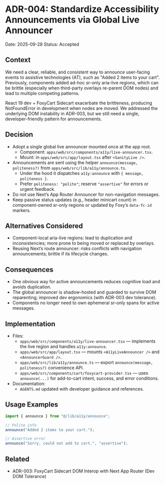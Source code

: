 # ADR-004: Standardize Accessibility Announcements via Global Live Announcer

Date: 2025-09-28
Status: Accepted

## Context

We need a clear, reliable, and consistent way to announce user-facing events to assistive technologies (AT), such as "Added 2 items to your cart". Previously, components added ad-hoc sr-only aria-live regions, which can be brittle (especially when third-party overlays re-parent DOM nodes) and lead to multiple competing patterns.

React 19 dev + FoxyCart Sidecart exacerbate the brittleness, producing NotFoundError in development when nodes are moved. We addressed the underlying DOM instability in ADR-003, but we still need a single, developer-friendly pattern for announcements.

## Decision

- Adopt a single global live announcer mounted once at the app root.
  - Component: `apps/web/src/components/a11y/live-announcer.tsx`.
  - Mount: in `apps/web/src/app/layout.tsx` after `<SanityLive />`.
- Announcements are sent using the helper `announce(message, politeness?)` from `apps/web/src/lib/a11y/announce.ts`.
  - Under the hood it dispatches `a11y:announce` with `{ message, politeness }`.
  - Prefer `politeness: "polite"`; reserve `"assertive"` for errors or urgent feedback.
- Do not use Next’s App Router Announcer for non-navigation messages.
- Keep passive status updates (e.g., header minicart count) in component-owned sr-only regions or updated by Foxy’s `data-fc-id` markers.

## Alternatives Considered

- Component-local aria-live regions: lead to duplication and inconsistencies; more prone to being moved or replaced by overlays.
- Reusing Next’s route announcer: risks conflicts with navigation announcements; brittle if its lifecycle changes.

## Consequences

- One obvious way for active announcements reduces cognitive load and avoids duplication.
- The global announcer is shadow-hosted and guarded to survive DOM reparenting; improved dev ergonomics (with ADR-003 dev tolerance).
- Components no longer need to own ephemeral sr-only spans for active messages.

## Implementation

- Files:
  - `apps/web/src/components/a11y/live-announcer.tsx` — implements the live region and handles `a11y:announce`.
  - `apps/web/src/app/layout.tsx` — mounts `<A11yLiveAnnouncer />` and `<AnnouncerGuard />`.
  - `apps/web/src/lib/a11y/announce.ts` — export `announce(message, politeness?)` convenience API.
  - `apps/web/src/components/cart/foxycart-provider.tsx` — uses `announce(...)` for add-to-cart intent, success, and error conditions.
- Documentation:
  - `AGENTS.md` updated with developer guidance and references.

## Usage Examples

```ts
import { announce } from "@/lib/a11y/announce";

// Polite info
announce("Added 2 items to your cart.");

// Assertive error
announce("Sorry, could not add to cart.", "assertive");
```

## Related

- ADR-003: FoxyCart Sidecart DOM Interop with Next App Router (Dev DOM Tolerance)
